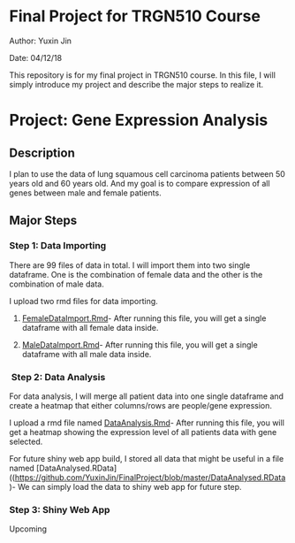 # Final Project for TRGN510 Course
Author: Yuxin Jin

Date: 04/12/18

This repository is for my final project in TRGN510 course. In this file, I will simply introduce my project and describe the major steps to realize it.

# Project: Gene Expression Analysis
## Description
I plan to use the data of lung squamous cell carcinoma patients between 50 years old and 60 years old. And my goal is to compare expression of all genes between male and female patients.

## Major Steps
### Step 1: Data Importing
There are 99 files of data in total. I will import them into two single dataframe. One is the combination of female data and the other is the combination of male data.

I upload two rmd files for data importing.
1. [FemaleDataImport.Rmd](https://github.com/YuxinJin/FinalProject/blob/master/FemaleDataImport.Rmd)- After running this file, you will get a single dataframe with all female data inside.

2. [MaleDataImport.Rmd](https://github.com/YuxinJin/FinalProject/blob/master/MaleDataImport.Rmd)- After running this file, you will get a single dataframe with all male data inside.

###  Step 2: Data Analysis
For data analysis, I will merge all patient data into one single dataframe and create a heatmap that either columns/rows are people/gene expression.

I upload a rmd file named [DataAnalysis.Rmd](https://github.com/YuxinJin/FinalProject/blob/master/DataAnalysis.Rmd)- After running this file, you will get a heatmap showing the expression level of all patients data with gene selected.

For future shiny web app build, I stored all data that might be useful in a file named [DataAnalysed.RData]((https://github.com/YuxinJin/FinalProject/blob/master/DataAnalysed.RData)- We can simply load the data to shiny web app for future step.

### Step 3: Shiny Web App
Upcoming

